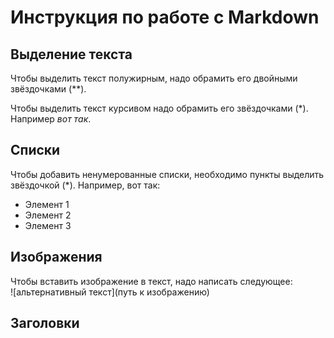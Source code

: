 # Инструкция по работе с Markdown

## Выделение текста


Чтобы выделить текст полужирным,
 надо обрамить его двойными звёздочками (**).

Чтобы выделить текст курсивом надо обрамить его звёздочками (*). Например *вот так*.


## Списки

Чтобы добавить ненумерованные списки,
необходимо пункты выделить звёздочкой (*).
Например, вот так:
* Элемент 1
* Элемент 2
* Элемент 3

## Изображения

Чтобы вставить изображение в текст,
надо написать следующее:  
![альтернативный текст](путь к изображению)


## Заголовки

